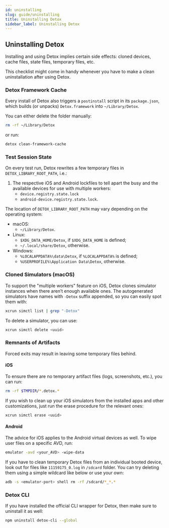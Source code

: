 ```yaml
---
id: uninstalling
slug: guide/uninstalling
title: Uninstalling Detox
sidebar_label: Uninstalling Detox
---
```


## Uninstalling Detox

Installing and using Detox implies certain side effects: cloned devices, cache files, state files, temporary files, etc.

This checklist might come in handy whenever you have to make a clean uninstallation after using Detox.

### Detox Framework Cache

Every install of Detox also triggers a `postinstall` script in its `package.json`, which builds (or unpacks) `Detox.framework` into `~/Library/Detox`.

You can either delete the folder manually:

```bash
rm -rf ~/Library/Detox
```

or run:

```bash
detox clean-framework-cache
```

### Test Session State

On every test run, Detox rewrites a few temporary files in `DETOX_LIBRARY_ROOT_PATH`, i.e.:

1. The respective iOS and Android lockfiles to tell apart the busy and the available devices for use with multiple workers:
   - `device.registry.state.lock`
   - `android-device.registry.state.lock`.

The location of `DETOX_LIBRARY_ROOT_PATH` may vary depending on the operating system:

- macOS:
  - `~/Library/Detox`.
- Linux:
  - `$XDG_DATA_HOME/Detox`, if `$XDG_DATA_HOME` is defined;
  - `~/.local/share/Detox`, otherwise.
- Windows:
  - `%LOCALAPPDATA%\data\Detox`, if `%LOCALAPPDATA%` is defined;
  - `%USERPROFILE%\Application Data\Detox`, otherwise.

### Cloned Simulators (macOS)

To support the "multiple workers" feature on iOS, Detox clones simulator instances when there aren’t enough available ones.
The autogenerated simulators have names with `-Detox` suffix appended, so you can easily spot them with:

```bash
xcrun simctl list | grep "-Detox"
```

To delete a simulator, you can use:

```bash
xcrun simctl delete <uuid>
```

### Remnants of Artifacts

Forced exits may result in leaving some temporary files behind.

#### iOS

To ensure there are no temporary artifact files (logs, screenshots, etc.), you can run:

```bash
rm -rf $TMPDIR/*.detox.*
```

If you wish to clean up your iOS simulators from the installed apps and other customizations, just run the erase procedure for the relevant ones:

```bash
xcrun simctl erase <uuid>
```

#### Android

The advice for iOS applies to the Android virtual devices as well. To wipe user files on a specific AVD, run:

```bash
emulator -avd <your_AVD> -wipe-data
```

If you have to clean temporary Detox files from an individual booted device, look out for files like `11159175_0.log` in `/sdcard` folder.
You can try deleting them using a simple wildcard like below or use your own:

```bash
adb -s <emulator-port> shell rm -rf /sdcard/*_*.*
```

### Detox CLI

If you have installed the official CLI wrapper for Detox, then make sure to uninstall it as well:

```bash npm2yarn
npm uninstall detox-cli --global
```
